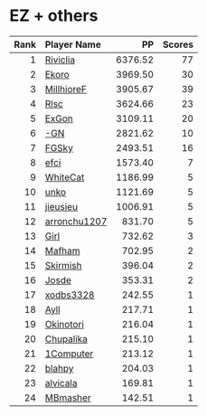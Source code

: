 # EZ + others
| Rank | Player Name |  PP  | Scores |
| ----:|:----------- | ----:| ------:|
| 1 | [Riviclia](https://osu.ppy.sh/u/1616533) | 6376.52 | 77 |
| 2 | [Ekoro](https://osu.ppy.sh/u/284905) | 3969.50 | 30 |
| 3 | [MillhioreF](https://osu.ppy.sh/u/941094) | 3905.67 | 39 |
| 4 | [Rlsc](https://osu.ppy.sh/u/2110845) | 3624.66 | 23 |
| 5 | [ExGon](https://osu.ppy.sh/u/214187) | 3109.11 | 20 |
| 6 | [-GN](https://osu.ppy.sh/u/895581) | 2821.62 | 10 |
| 7 | [FGSky](https://osu.ppy.sh/u/2094566) | 2493.51 | 16 |
| 8 | [efci](https://osu.ppy.sh/u/2470182) | 1573.40 | 7 |
| 9 | [WhiteCat](https://osu.ppy.sh/u/4504101) | 1186.99 | 5 |
| 10 | [unko](https://osu.ppy.sh/u/4160744) | 1121.69 | 5 |
| 11 | [jieusieu](https://osu.ppy.sh/u/759439) | 1006.91 | 5 |
| 12 | [arronchu1207](https://osu.ppy.sh/u/2226083) | 831.70 | 5 |
| 13 | [Girl](https://osu.ppy.sh/u/2813864) | 732.62 | 3 |
| 14 | [Mafham](https://osu.ppy.sh/u/3660531) | 702.95 | 2 |
| 15 | [Skirmish](https://osu.ppy.sh/u/3663833) | 396.04 | 2 |
| 16 | [Josde](https://osu.ppy.sh/u/2923459) | 353.31 | 2 |
| 17 | [xodbs3328](https://osu.ppy.sh/u/1138389) | 242.55 | 1 |
| 18 | [Ayll](https://osu.ppy.sh/u/5680885) | 217.71 | 1 |
| 19 | [Okinotori](https://osu.ppy.sh/u/4346274) | 216.04 | 1 |
| 20 | [Chupalika](https://osu.ppy.sh/u/1926383) | 215.10 | 1 |
| 21 | [1Computer](https://osu.ppy.sh/u/5060320) | 213.12 | 1 |
| 22 | [blahpy](https://osu.ppy.sh/u/3645896) | 204.03 | 1 |
| 23 | [alvicala](https://osu.ppy.sh/u/1570402) | 169.81 | 1 |
| 24 | [MBmasher](https://osu.ppy.sh/u/4498616) | 142.51 | 1 |
